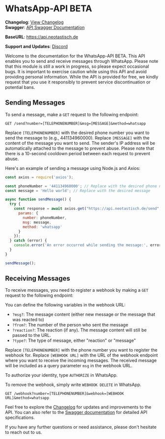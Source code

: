 # WhatsApp-API BETA

**Changelog**: [View Changelog](https://github.com/Neotastisch/WhatsApp-API/blob/main/changelog.md)<br>
**Swagger**: [API Swagger Documentation](https://api.neotastisch.de/swagger/)

**BaseURL**: https://api.neotastisch.de

**Support and Updates**: [Discord](https://discord.gg/pZKFGWVvfF)

Welcome to the documentation for the WhatsApp-API BETA. This API enables you to send and receive messages through WhatsApp. Please note that this module is still a work in progress, so please expect occasional bugs. It is important to exercise caution while using this API and avoid providing personal information. While the API is provided for free, we kindly request that you use it responsibly to prevent service discontinuation or potential bans.

## Sending Messages

To send a message, make a `GET` request to the following endpoint:

```
GET /send?number=[TELEPHONENUMBER]&msg=[MESSAGE]&method=whatsapp
```

Replace `[TELEPHONENUMBER]` with the desired phone number you want to send the message to (e.g., 441134960000). Replace `[MESSAGE]` with the content of the message you want to send. The sender's IP address will be automatically attached to the message to prevent abuse. Please note that there is a 10-second cooldown period between each request to prevent abuse.

Here's an example of sending a message using Node.js and Axios:

```javascript
const axios = require('axios');

const phoneNumber = '441134960000'; // Replace with the desired phone number
const message = 'Hello world'; // Replace with the desired message

async function sendMessage() {
  try {
    const response = await axios.get("https://api.neotastisch.de/send", {
      params: {
        number: phoneNumber,
        msg: message,
        method: 'whatsapp'
      }
    });
  } catch (error) {
    console.error('An error occurred while sending the message:', error);
  }
}

sendMessage();                           
```

## Receiving Messages

To receive messages, you need to register a webhook by making a `GET` request to the following endpoint:

You can define the following variables in the webhook URL:
- `?msg?`: The message content (either new message or the message that was reacted to)
- `?from?`: The number of the person who sent the message
- `?reaction?`: The reaction (if any). The message content will still be passed to the URL.
- `?type?`: The type of message, either "reaction" or "message"

Replace `[TELEPHONENUMBER]` with the phone number you want to register the webhook for. Replace `[WEBHOOK URL]` with the URL of the webhook endpoint where you want to receive the incoming messages. The received message will be included as a query parameter `msg` in the webhook URL.

To authorize your identity, type `AUTHORIZE` in WhatsApp.

To remove the webhook, simply write `WEBHOOK DELETE` in WhatsApp.

```http
GET /webhook?number=[TELEPHONENUMBER]&webhook=[WEBHOOK URL]&method=whatsapp                                        
```

Feel free to explore the [Changelog](https://github.com/Neotastisch/WhatsApp-API/blob/main/changelog.md) for updates and improvements to the API. You can also refer to the [Swagger documentation](https://api.neotastisch.de/swagger/) for detailed API specifications.

If you have any further questions or need assistance, please don't hesitate to reach out to us.
